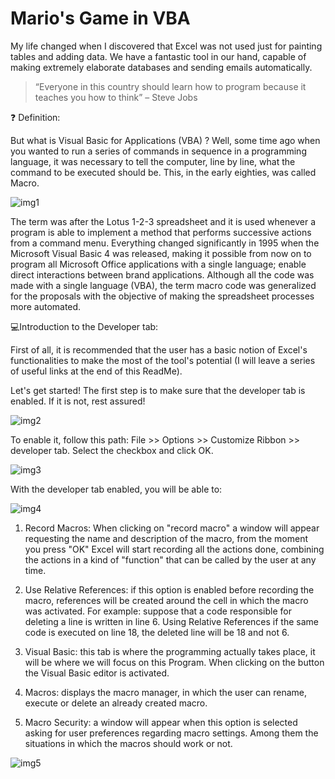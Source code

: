 # Mario's Game in VBA

My life changed when I discovered that Excel was not used just for painting tables and adding data. We have a fantastic tool in our hand, capable of making extremely elaborate databases and sending emails automatically.



>“Everyone in this country should learn how to program because it teaches you how to think” – Steve Jobs



❓ Definition:

But what is Visual Basic for Applications (VBA) ? Well, some time ago when you wanted to run a series of commands in sequence in a programming language, it was necessary to tell the computer, line by line, what the command to be executed should be. This, in the early eighties, was called Macro.

![img1](https://media-exp1.licdn.com/dms/image/C4E12AQH0RFI6tTV7Xg/article-inline_image-shrink_1000_1488/0/1581811071665?e=1614816000&v=beta&t=f9WmR8BXw3gNHtL80BXHpDIncBJYd_4vLE_B5TeXwIU)

The term was after the Lotus 1-2-3 spreadsheet and it is used whenever a program is able to implement a method that performs successive actions from a command menu. Everything changed significantly in 1995 when the Microsoft Visual Basic 4 was released, making it possible from now on to program all Microsoft Office applications with a single language; enable direct interactions between brand applications. Although all the code was made with a single language (VBA), the term macro code was generalized for the proposals with the objective of making the spreadsheet processes more automated.



💻Introduction to the Developer tab:


First of all, it is recommended that the user has a basic notion of Excel's functionalities to make the most of the tool's potential (I will leave a series of useful links at the end of this ReadMe).

Let's get started! The first step is to make sure that the developer tab is enabled. If it is not, rest assured!

![img2](https://media-exp1.licdn.com/dms/image/C4E12AQHDpQsDryxorw/article-inline_image-shrink_1000_1488/0/1581813772147?e=1614816000&v=beta&t=-vezkQ0r-QBH8r1Qxz-rzXfTRFq5locpWA4ApUrUaG8)

To enable it, follow this path: File >> Options >> Customize Ribbon >> developer tab. Select the checkbox and click OK.

![img3](https://media-exp1.licdn.com/dms/image/C4E12AQHsaobYxnZqkg/article-inline_image-shrink_1000_1488/0/1581814204786?e=1614816000&v=beta&t=1PWbhtmru_j4Sy__OSUE_D_rpHjZ15jvE7iWjjssQaw)

With the developer tab enabled, you will be able to:

![img4](https://media-exp1.licdn.com/dms/image/C4E12AQHzW6K9aZT70g/article-inline_image-shrink_1000_1488/0/1581819956987?e=1614816000&v=beta&t=2KdFb0qVNBkhrC1uMf0afLuYT2F0nGcQCL7Y60d0HOY)

1. Record Macros: When clicking on "record macro" a window will appear requesting the name and description of the macro, from the moment you press "OK" Excel will start recording all the actions done, combining the actions in a kind of "function" that can be called by the user at any time.

2. Use Relative References: if this option is enabled before recording the macro, references will be created around the cell in which the macro was activated. For example: suppose that a code responsible for deleting a line is written in line 6. Using Relative References if the same code is executed on line 18, the deleted line will be 18 and not 6.

3. Visual Basic: this tab is where the programming actually takes place, it will be where we will focus on this Program. When clicking on the button the Visual Basic editor is activated.

4. Macros: displays the macro manager, in which the user can rename, execute or delete an already created macro.

5. Macro Security: a window will appear when this option is selected asking for user preferences regarding macro settings. Among them the situations in which the macros should work or not.

![img5](https://media-exp1.licdn.com/dms/image/C4E12AQFgkKLWruYvCw/article-inline_image-shrink_1000_1488/0/1581820429776?e=1614816000&v=beta&t=1GM2zRPvgr2ssujcgt4z5BTy9R0FAefj7t8AMH5S_pk)

